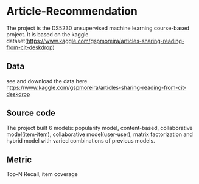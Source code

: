 # Article-Recommendation
The project is the DS5230 unsupervised machine learning course-based project. It is based on the kaggle dataset(https://www.kaggle.com/gspmoreira/articles-sharing-reading-from-cit-deskdrop)

## Data
see and download the data here https://www.kaggle.com/gspmoreira/articles-sharing-reading-from-cit-deskdrop

## Source code
The project built 6 models: popularity model, content-based, collaborative model(item-item), collaborative model(user-user), 
matrix factorization and hybrid model with varied combinations of previous models.

## Metric
Top-N Recall, item coverage

